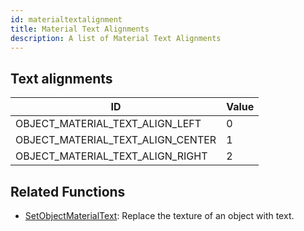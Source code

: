 ```yaml
---
id: materialtextalignment
title: Material Text Alignments
description: A list of Material Text Alignments
---
```


## Text alignments
| ID | Value |
|------|-------------|
|OBJECT_MATERIAL_TEXT_ALIGN_LEFT| 0|
|OBJECT_MATERIAL_TEXT_ALIGN_CENTER| 1|
|OBJECT_MATERIAL_TEXT_ALIGN_RIGHT| 2|


## Related Functions

- [SetObjectMaterialText](/docs/scripting/functions/SetObjectMaterialText): Replace the texture of an object with text.